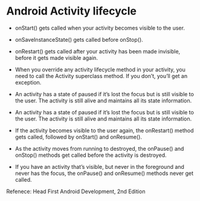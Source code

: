 # Android Activity lifecycle

* onStart() gets called when your activity becomes visible to the user.

* onSaveInstanceState() gets called before onStop().

* onRestart() gets called after your activity has been made invisible, before it gets made visible again.

* When you override any activity lifecycle method in your activity, you need to call the Activity superclass method. If you don’t, you’ll get an exception.

* An activity has a state of paused if it’s lost the focus but is still visible to the user. The activity is still alive and maintains all its state information.

* An activity has a state of paused if it’s lost the focus but is still visible to the user. The activity is still alive and maintains all its state information.

* If the activity becomes visible to the user again, the onRestart() method gets called, followed by onStart() and onResume().

* As the activity moves from running to destroyed, the onPause() and onStop() methods get called before the activity is destroyed.

* If you have an activity that’s visible, but never in the foreground and never has the focus, the onPause() and onResume() methods never get called.



Refenece: Head First Android Development, 2nd Edition
